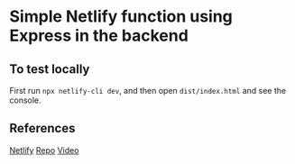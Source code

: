 # Simple Netlify function using Express in the backend

## To test locally
First run `npx netlify-cli dev`, and then open `dist/index.html` and see the console.

## References
[Netlify](https://docs.netlify.com/)
[Repo](https://github.com/jmacid/simpleNetlifyExpress)
[Video](https://www.youtube.com/watch?v=q1TrsvKdpcU)